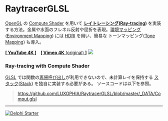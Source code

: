 # RaytracerGLSL

[OpenGL](https://ja.wikipedia.org/wiki/OpenGL) の [Compute Shader](https://www.khronos.org/opengl/wiki/Compute_Shader) を用いて **[レイトレーシング](https://ja.wikipedia.org/wiki/レイトレーシング)([Ray-tracing](https://en.wikipedia.org/wiki/Ray_tracing_(graphics)))** を実装する方法。金属や水面のフレネル反射や屈折を表現。[環境マッピング](https://ja.wikipedia.org/wiki/環境マッピング)([Environment Mapping](https://en.wikipedia.org/wiki/Reflection_mapping)) には [HDRI](https://ja.wikipedia.org/wiki/ハイダイナミックレンジイメージ) を用い、簡易な トーンマッピング([Tone Mapping](https://en.wikipedia.org/wiki/Tone_mapping)) も導入。

[**[ YouTube 4K ]**](https://youtu.be/NjPYuC4lKfo)　[**[ Vimeo 4K** (original) **]**](https://vimeo.com/270096538)
[![](https://github.com/LUXOPHIA/Raytracer_OpenGL/raw/master/--------/_SCREENSHOT/RaytracerGLSL.png)](https://youtu.be/NjPYuC4lKfo)

### Ray-tracing with Compute Shader
[GLSL](https://ja.wikipedia.org/wiki/GLSL) では関数の[再帰呼び出し](https://ja.wikipedia.org/wiki/再帰#再帰呼出し)が利用できないので、未計算レイを保持する [スタック](https://ja.wikipedia.org/wiki/スタック)([Stack](https://en.wikipedia.org/wiki/Stack_(abstract_data_type))) を独自に実装する必要がある。
ソースコードは以下を参照。
> https://github.com/LUXOPHIA/RaytracerGLSL/blob/master/_DATA/Comput.glsl

----

[![Delphi Starter](https://github.com/delphiusers/FreeDelphi/raw/master/FreeDelphi_350px.png)](https://www.embarcadero.com/jp/products/delphi/starter)
